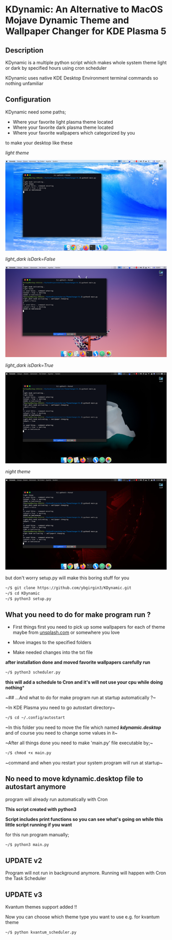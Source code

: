 # KDynamic: An Alternative to MacOS Mojave Dynamic Theme and Wallpaper Changer for KDE Plasma 5

## Description

KDynamic is a multiple python script which makes whole system theme light or dark by specified hours using cron scheduler

KDynamic uses native KDE Desktop Environment terminal commands so nothing unfamiliar

## Configuration

KDynamic need some paths;
- Where your favorite light plasma theme located
- Where your favorite dark plasma theme located
- Where your favorite wallpapers which categorized by you

to make your desktop like these

*light theme*

<img src='images/light.png'/>

*light_dark isDark=False*

<img src='images/light_dark_false.png'/>

*light_dark isDark=True*

<img src='images/light_dark_true.png'/>

*night theme*

<img src='images/night.png'/>


but don't worry setup.py will make this boring stuff for you

```sh
~/$ git clone https://github.com/ybgirgin3/KDynamic.git
~/$ cd KDynamic
~/$ python3 setup.py
```

## What you need to do for make program run ?

- First things first you need to pick up some wallpapers for each of theme maybe from [unsplash.com](http://unsplash.com) or somewhere you love

- Move images to the specified folders

- Make needed changes into the txt file


**after installation done and moved favorite wallpapers carefully run**

```sh
~/$ python3 scheduler.py
```
**this will add a schedule to Cron and it's will not use your cpu while doing nothing***

~## ...And what to do for make program run at startup automatically ?~

~In KDE Plasma you need to go autostart directory~

```sh
~/$ cd ~/.config/autostart
```

~In this folder you need to move the file which named ***kdynamic.desktop*** and of course you need to change some values in it~




~After all things done you need to make 'main.py' file executable by;~

```sh
~/$ chmod +x main.py
```
~command and when you restart your system program will run at startup~

## No need to move kdynamic.desktop file to autostart anymore
program will already run automatically with Cron


**This script created with python3**


**Script includes print functions so you can see what's going on while this little script running if you want**

for this run program manually;

```sh
~/$ python3 main.py
```

## UPDATE v2
Program will not run in background anymore. Running will happen with Cron the Task Scheduler

## UPDATE v3
Kvantum themes support added !!

Now you can choose which theme type you want to use e.g. for kvantum theme

```sh
~/$ python kvantum_scheduler.py
```



